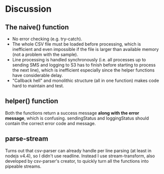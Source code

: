 Discussion
==========

The naive() function
--------------------

* No error checking (e.g. try-catch).
* The whole CSV file must be loaded before processing, which is inefficient and even impossible if the file is larger than available memory (not a problem with the sample).
* Line processing is handled synchronously (i.e. all processes up to sending SMS and logging to S3 has to finish before starting to process the next line), which is inefficient especially since the helper functions have considerable delay.
* "Callback hell" and monolithic structure (all in one function) makes code hard to maintain and test.

helper() function
-----------------

Both the functions return a success message __along with the error message__, which is confusing. sendingStatus and loggingStatus should contain the correct error code and message.

parse-stream
------------

Turns out that csv-parser can already handle per line parsing (at least in nodejs v4.4), so I didn't use readline. Instead I use stream-transform, also developed by csv-parser's creator, to quickly turn all the functions into pipeable streams.